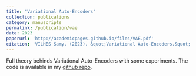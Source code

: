 ```yaml
---
title: "Variational Auto-Encoders"
collection: publications
category: manuscripts
permalink: /publication/vae
date: 2023
paperurl: 'http://academicpages.github.io/files/VAE.pdf'
citation: 'VILHES Samy. (2023). &quot;Variational Auto-Encoders.&quot;'
---
```


Full theory behinds Variational Auto-Encoders with some experiments. The code is available in my [github repo](https://github.com/vilhess/codes/tree/main/vae).
